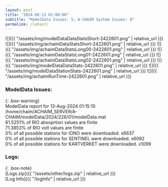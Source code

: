 ```yaml
---
layout: post
title: "2024-08-13 01:00:00"
subtitle: "ModelData Issues: 5; A-CHAIM System Issues: 0"
permalink: /latest/
---
```


![]({{ "/assets/img/modelDataDataStatsShort-2422601.png" | relative_url }})
![]({{ "/assets/img/achaimDataStatsShort-2422601.png" | relative_url }})
![]({{ "/assets/img/achaimDataStatsLong00-2422601.png" | relative_url }})
![]({{ "/assets/img/achaimDataStatsLong01-2422601.png" | relative_url }})
![]({{ "/assets/img/achaimDataStatsLong02-2422601.png" | relative_url }})
![]({{ "/assets/img/modelDataDataStats-2422601.png" | relative_url }})
![]({{ "/assets/img/modelDataStationStats-2422601.png" | relative_url }})
![]({{ "/assets/img/achaimRunTime-2422601.png" | relative_url }})


### ModelData Issues:  
  
{: .box-warning}  
 ModelData report for 13-Aug-2024 01:15:10   
 /home/chaim/ACHAIM_SERVER/A-CHAIM/modelData/2024/226/01/modelData.mat   
 61.5251% of RIO absoprtion values are finite   
 71.3853% of RIO volt values are finite   
 0% of all possible stations for IONO were downloaded. x6637   
 0% of all possible stations for SENTINEL were downloaded. x6092   
 0% of all possible stations for KARTVERKET were downloaded. x1099   
  


### Logs:  
  
{: .box-note}  
[Logs.zip]({{ "/assets/other/logs.zip" | relative_url }})  
[Log Info]({{ "/logInfo" | relative_url }})  
